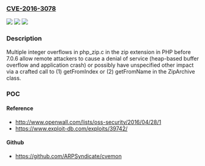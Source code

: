 ### [CVE-2016-3078](https://cve.mitre.org/cgi-bin/cvename.cgi?name=CVE-2016-3078)
![](https://img.shields.io/static/v1?label=Product&message=n%2Fa&color=blue)
![](https://img.shields.io/static/v1?label=Version&message=n%2Fa&color=blue)
![](https://img.shields.io/static/v1?label=Vulnerability&message=n%2Fa&color=brighgreen)

### Description

Multiple integer overflows in php_zip.c in the zip extension in PHP before 7.0.6 allow remote attackers to cause a denial of service (heap-based buffer overflow and application crash) or possibly have unspecified other impact via a crafted call to (1) getFromIndex or (2) getFromName in the ZipArchive class.

### POC

#### Reference
- http://www.openwall.com/lists/oss-security/2016/04/28/1
- https://www.exploit-db.com/exploits/39742/

#### Github
- https://github.com/ARPSyndicate/cvemon

